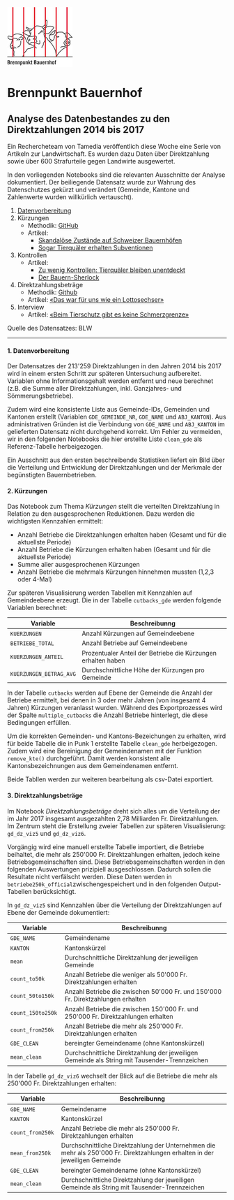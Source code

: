<img src="https://raw.githubusercontent.com/tamedia-ddj/brennpunkt_bauernhof_public/master/files/Bauernhof_Logo.jpg">

# Brennpunkt Bauernhof
## Analyse des Datenbestandes zu den Direktzahlungen 2014 bis 2017

Ein Rechercheteam von Tamedia veröffentlich diese Woche eine Serie von Artikeln zur Landwirtschaft. Es wurden dazu Daten über Direktzahlung sowie über 600 Strafurteile gegen Landwirte ausgewertet.

In den vorliegenden Notebooks sind die relevanten Ausschnitte der Analyse dokumentiert. Der beiliegende Datensatz wurde zur Wahrung des Datenschutzes gekürzt und verändert (Gemeinde, Kantone und Zahlenwerte wurden willkürlich vertauscht).




1. [Datenvorbereitung](https://github.com/tamedia-ddj/brennpunkt_bauernhof_public/blob/master/0_Data_Preparation.ipynb)
2. Kürzungen
	* Methodik: [GitHub](https://github.com/tamedia-ddj/brennpunkt_bauernhof_public/blob/master/1_Kuerzungen.ipynb)
    * Artikel:
        * [Skandalöse Zustände auf Schweizer Bauernhöfen](https://www.tagesanzeiger.ch/schweiz/brennpunkt-bauernhof/skandaloese-zustaende-auf-schweizer-bauernhoefen/story/17687029)
        * [Sogar Tierquäler erhalten Subventionen](https://www.tagesanzeiger.ch/schweiz/brennpunkt-bauernhof/bauern-erhalten-subventionen-trotz-leidender-tiere/story/19918846)
3. Kontrollen
	* Artikel:
		* [Zu wenig Kontrollen: Tierquäler bleiben unentdeckt](https://www.tagesanzeiger.ch/schweiz/brennpunkt-bauernhof/zu-wenig-geld-fuer-tierkontrollen/story/12827795)
        * [Der Bauern-Sherlock](https://www.tagesanzeiger.ch/schweiz/brennpunkt-bauernhof/wie-ein-ermittler-mit-videobeweisen-landwirte-ueberfuehrt/story/16595684)
4. Direktzahlungsbeträge
    * Methodik: [Github](https://github.com/tamedia-ddj/brennpunkt_bauernhof_public/blob/master/2_Betraege.ipynb)
    * Artikel: [«Das war für uns wie ein Lottosechser»](https://www.tagesanzeiger.ch/schweiz/brennpunkt-bauernhof/welche-bauern-am-meisten-erhalten/story/25753875)
5. Interview
	* Artikel: [«Beim Tierschutz gibt es keine Schmerzgrenze»](https://www.tagesanzeiger.ch/schweiz/brennpunkt-bauernhof/beim-tierschutz-gibt-es-keine-schmerzgrenze/story/20647149)


Quelle des Datensatzes: BLW

---

#### 1. Datenvorbereitung
Der Datensatzes der 213'259 Direktzahlungen in den Jahren 2014 bis 2017 wird in einem ersten Schritt zur späteren Untersuchung aufbereitet. Variablen ohne Informationsgehalt werden entfernt und neue berechnet (z.B. die Summe aller Direktzahlungen, inkl. Ganzjahres- und Sömmerungsbetriebe).

Zudem wird eine konsistente Liste aus Gemeinde-IDs, Gemeinden und Kantonen erstellt (Variablen `GDE_GEMEINDE_NR`, `GDE_NAME` und `ABJ_KANTON`). Aus administrativen Gründen ist die Verbindung von `GDE_NAME` und `ABJ_KANTON` im gelieferten Datensatz nicht durchgehend korrekt. Um Fehler zu vermeiden, wir in den folgenden Notebooks die hier erstellte Liste `clean_gde` als Referenz-Tabelle herbeigezogen.


Ein Ausschnitt aus den ersten beschreibende Statistiken liefert ein Bild über die Verteilung und Entwicklung der Direktzahlungen und der Merkmale der begünstigten Bauernbetrieben.



#### 2. Kürzungen

Das Notebook zum Thema *Kürzungen* stellt die verteilten Direktzahlung in Relation zu den ausgesprochenen Reduktionen. Dazu werden die wichtigsten Kennzahlen ermittelt:

* Anzahl Betriebe die Direktzahlungen erhalten haben (Gesamt und für die aktuellste Periode)
* Anzahl Betriebe die Kürzungen erhalten haben (Gesamt und für die aktuellste Periode)
* Summe aller ausgesprochenen Kürzungen
* Anzahl Betriebe die mehrmals Kürzungen hinnehmen mussten (1,2,3 oder 4-Mal)

Zur späteren Visualisierung werden Tabellen mit Kennzahlen auf Gemeindeebene erzeugt. Die in der Tabelle `cutbacks_gde` werden folgende Variablen berechnet:

Variable | Beschreibunng
--- | --- 
`KUERZUNGEN` | Anzahl Kürzungen auf Gemeindeebene
`BETRIEBE_TOTAL` | Anzahl Betriebe auf Gemeindeebene
`KUERZUNGEN_ANTEIL` | Prozentualer Anteil der Betriebe die Kürzungen erhalten haben
`KUERZUNGEN_BETRAG_AVG` | Durchschnittliche Höhe der Kürzungen pro Gemeinde


In der Tabelle `cutbacks` werden auf Ebene der Gemeinde die Anzahl der Betriebe ermittelt, bei denen in 3 oder mehr Jahren (von insgesamt 4 Jahren) Kürzungen veranlasst wurden. Während des Exportprozesses wird der Spalte `multiple_cutbacks` die Anzahl Betriebe hinterlegt, die diese Bedingungen erfüllen.

Um die korrekten Gemeinden- und Kantons-Bezeichungen zu erhalten, wird für beide Tabelle die in Punk 1 erstellte Tabelle `clean_gde` herbeigezogen. Zudem wird eine Bereinigung der Gemeindenamen mit der Funktion `remove_kte()` durchgeführt. Damit werden konsistent alle Kantonsbezeichnungen aus dem Gemeindenamen entfernt.

Beide Tabllen werden zur weiteren bearbeitung als csv-Datei exportiert. 



#### 3. Direktzahlungsbeträge
Im Notebook *Direktzahlungsbeträge* dreht sich alles um die Verteilung der im Jahr 2017 insgesamt ausgezahlten 2,78 Milliarden Fr. Direktzahlungen. Im Zentrum steht die Erstellung zweier Tabellen zur späteren Visualisierung: `gd_dz_viz5` und `gd_dz_viz6`.

Vorgängig wird eine manuell erstellte Tabelle importiert, die Betriebe beihaltet, die mehr als 250'000 Fr. Direktzahlungen erhalten, jedoch keine Betriebsgemeinschaften sind. Diese Betriebsgemeinschaften werden in den folgenden Auswertungen prizipiell ausgeschlossen. Dadurch sollen die Resultate nicht verfälscht werden. Diese Daten werden in `betriebe250k_official`zwischengespeichert und in den folgenden Output-Tabellen berücksichtigt.

In `gd_dz_viz5` sind Kennzahlen über die Verteilung der Direktzahlungen auf Ebene der Gemeinde dokumentiert:

Variable | Beschreibunng
--- | --- 
`GDE_NAME ` | Gemeindename
`KANTON ` | Kantonskürzel
`mean ` | Durchschnittliche Direktzahlung der jeweiligen Gemeinde
`count_to50k ` | Anzahl Betriebe die weniger als 50'000 Fr. Direktzahlungen erhalten
`count_50to150k ` | Anzahl Betriebe die zwischen 50'000 Fr. und 150'000 Fr. Direktzahlungen erhalten
`count_150to250k ` | Anzahl Betriebe die zwischen 150'000 Fr. und 250'000 Fr. Direktzahlungen erhalten
`count_from250k ` | Anzahl Betriebe die mehr als 250'000 Fr. Direktzahlungen erhalten
`GDE_CLEAN ` | bereingter Gemeindename (ohne Kantonskürzel)
`mean_clean ` | Durchschnittliche Direktzahlung der jeweiligen Gemeinde als String mit Tausender-Trennzeichen

In der Tabelle `gd_dz_viz6` wechselt der Blick auf die Betriebe die mehr als 250'000 Fr. Direktzahlungen erhalten:

Variable | Beschreibunng
--- | --- 
`GDE_NAME ` | Gemeindename
`KANTON ` | Kantonskürzel
`count_from250k ` | Anzahl Betriebe die mehr als 250'000 Fr. Direktzahlungen erhalten
`mean_from250k ` | Durchschnittliche Direktzahlung der Unternehmen die mehr als 250'000 Fr. Direktzahlungen erhalten in der jeweiligen Gemeinde
`GDE_CLEAN ` | bereingter Gemeindename (ohne Kantonskürzel)
`mean_clean ` | Durchschnittliche Direktzahlung der jeweiligen Gemeinde als String mit Tausender-Trennzeichen


